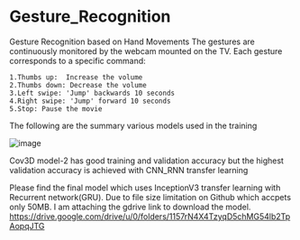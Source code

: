 # Gesture_Recognition
Gesture Recognition based on Hand Movements
The gestures are continuously monitored by the webcam mounted on the TV. Each gesture corresponds to a specific command:

    1.Thumbs up:  Increase the volume
    2.Thumbs down: Decrease the volume
    3.Left swipe: 'Jump' backwards 10 seconds
    4.Right swipe: 'Jump' forward 10 seconds  
    5.Stop: Pause the movie

The following are the summary various models used in the training 

![image](https://user-images.githubusercontent.com/21200894/178138641-57be3bf1-171f-46e9-bf09-70a261a7e336.png)

Cov3D model-2 has good training and validation accuracy but the highest validation accuracy is achieved with CNN_RNN transfer learning

Please find the final model which uses InceptionV3 transfer learning with Recurrent network(GRU). Due to file size limitation on Github which accpets only 50MB. I am attaching the gdrive link to download the model.
https://drive.google.com/drive/u/0/folders/1157rN4X4TzyqD5chMG54lb2TpAopqJTG


